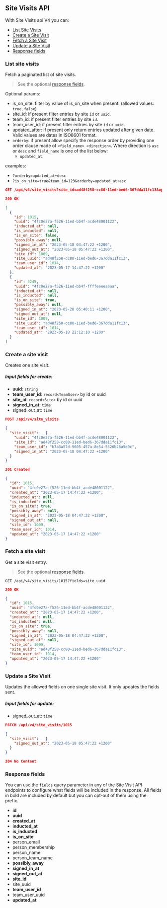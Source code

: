 ## Site Visits API
With Site Visits api V4 you can:

- [List Site Visits](#list-site-visits)
- [Create a Site Visit](#create-a-site-visit)
- [Fetch a Site Visit](#fetch-a-site-visit)
- [Update a Site Visit](#update-a-site-visit)
- [Response fields](#response-fields)


### List site visits
Fetch a paginated list of site visits.
> See the optional [response fields](#response-fields).

Optional params:
- is_on_site: filter by value of is_on_site when present. (allowed values: `true`, `false`)
- site_id: if present filter entries by site `id` or `uuid`.
- team_id: if present filter entries by site `id`.
- team_user_id: if present filter entries by site `id` or `uuid`.
- updated_after: if present only return entries updated after given date. Valid values are dates in ISO8601 format.
- `orderby`: if present allow specify the response order by providing one order clause
  made of `<field_name> <direction>`. Where direction is `asc` or `desc` and `field_name` is one of the list below:
    - `updated_at`.

examples:
  - `?orderby=updated_at+desc`
  - `?is_on_site=true&team_id=123&orderby=updated_at+asc`

```json
GET /api/v4/site_visits?site_id=ad48f258-cc80-11ed-bed6-367dda11fc13&updated_after=2022-05-24T19:30:30Z&orderby=updated_after+asc&fields=site_uuid,-created_at
```

```json
200 OK

[
  {
    "id": 1015,
    "uuid": "4fc0e27a-f526-11ed-bb4f-acde48001122",
    "inducted_at": null,
    "is_inducted": null,
    "is_on_site": false,
    "possibly_away": null,
    "signed_in_at": "2023-05-18 04:47:22 +1200",
    "signed_out_at": "2023-05-18 05:47:22 +1200",
    "site_id": 1009,
    "site_uuid": "ad48f258-cc80-11ed-bed6-367dda11fc13",
    "team_user_id": 1014,
    "updated_at": "2023-05-17 14:47:22 +1200"
  },
  {
    "id": 3245,
    "uuid": "4fc0e27a-f526-11ed-bb4f-ffffeeeeaaaa",
    "inducted_at": null,
    "is_inducted": null,
    "is_on_site": true,
    "possibly_away": null,
    "signed_in_at": "2023-05-20 05:40:11 +1200",
    "signed_out_at": null,
    "site_id": 1009,
    "site_uuid": "ad48f258-cc80-11ed-bed6-367dda11fc13",
    "team_user_id": 1014,
    "updated_at": "2023-05-18 22:12:10 +1200"
  }
]
```


### Create a site visit
Creates one site visit.

##### Input fields for create:
  - **uuid**: `string`
  - **team_user_id**: `record<TeamUser>` by id or uuid
  - **site_id**: `record<Site>` by id or uuid
  - **signed_in_at**: `time`
  - signed_out_at: `time`

```json
POST /api/v4/site_visits

{
  "site_visit":   {
    "uuid": "4fc0e27a-f526-11ed-bb4f-acde48001122",
    "site_id": "ad48f258-cc80-11ed-bed6-367dda11fc13",
    "team_user_id": "b7a3a57d-9605-457a-8e54-5326b26a5e0c",
    "signed_in_at": "2023-05-18 04:47:22 +1200"
  }
}
```

```json
201 Created

{
  "id": 1015,
  "uuid": "4fc0e27a-f526-11ed-bb4f-acde48001122",
  "created_at": "2023-05-17 14:47:22 +1200",
  "inducted_at": null,
  "is_inducted": null,
  "is_on_site": true,
  "possibly_away": null,
  "signed_in_at": "2023-05-18 04:47:22 +1200",
  "signed_out_at": null,
  "site_id": 1009,
  "team_user_id": 1014,
  "updated_at": "2023-05-17 14:47:22 +1200"
}
```


### Fetch a site visit
Get a site visit entry.
> See the optional [response fields](#response-fields).

```
GET /api/v4/site_visits/1015?fields=site_uuid
```

```json
200 OK

{
  "id": 1015,
  "uuid": "4fc0e27a-f526-11ed-bb4f-acde48001122",
  "created_at": "2023-05-17 14:47:22 +1200",
  "inducted_at": null,
  "is_inducted": null,
  "is_on_site": true,
  "possibly_away": null,
  "signed_in_at": "2023-05-18 04:47:22 +1200",
  "signed_out_at": null,
  "site_id": 1009,
  "site_uuid": "ad48f258-cc80-11ed-bed6-367dda11fc13",
  "team_user_id": 1014,
  "updated_at": "2023-05-17 14:47:22 +1200"
}
```

### Update a Site Visit
Updates the allowed fields on one single site visit. It only updates the fields sent.

##### Input fields for update:
  - signed_out_at: `time`


```json
PATCH /api/v4/site_visits/1015

{
  "site_visit":   {
    "signed_out_at": "2023-05-18 05:47:22 +1200"
  }
}
```

```json
204 No Content
```

### Response fields
You can use the `fields` query parameter in any of the Site Visit API endpoints to
configure what fields will be included in the response. All fields in bold are
included by default but you can opt-out of them using the `-` prefix.

- **id**
- **uuid**
- **created_at**
- **inducted_at**
- **is_inducted**
- **is_on_site**
- person_email
- person_membership
- person_name
- person_team_name
- **possibly_away**
- **signed_in_at**
- **signed_out_at**
- **site_id**
- site_uuid
- **team_user_id**
- team_user_uuid
- **updated_at**
